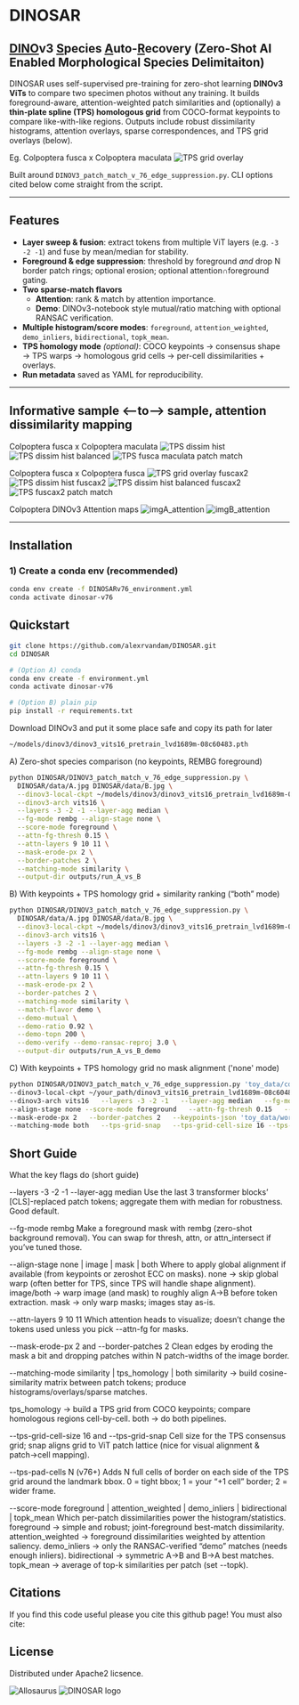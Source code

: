 # DINOSAR
## <ins>DINO</ins>v3 <ins>S</ins>pecies <ins>A</ins>uto-<ins>R</ins>ecovery (Zero-Shot AI Enabled Morphological Species Delimitaiton) 

DINOSAR uses self-supervised pre-training for zero-shot learning **DINOv3 ViTs** to compare two specimen photos without any training. It builds foreground-aware, attention-weighted patch similarities and (optionally) a **thin-plate spline (TPS) homologous grid** from COCO-format keypoints to compare like-with-like regions. Outputs include robust dissimilarity histograms, attention overlays, sparse correspondences, and TPS grid overlays (below).

Eg. Colpoptera fusca x Colpoptera maculata
![TPS grid overlay](output/tps_grid_overlay-align-stage-none.png)

Built around `DINOV3_patch_match_v_76_edge_suppression.py`. CLI options cited below come straight from the script.

---

## Features

- **Layer sweep & fusion**: extract tokens from multiple ViT layers (e.g. `-3 -2 -1`) and fuse by mean/median for stability. 
- **Foreground & edge suppression**: threshold by foreground *and* drop N border patch rings; optional erosion; optional attention∩foreground gating. 
- **Two sparse-match flavors**  
  - **Attention**: rank & match by attention importance.  
  - **Demo**: DINOv3-notebook style mutual/ratio matching with optional RANSAC verification. 
- **Multiple histogram/score modes**: `foreground`, `attention_weighted`, `demo_inliers`, `bidirectional`, `topk_mean`.
- **TPS homology mode** *(optional)*: COCO keypoints → consensus shape → TPS warps → homologous grid cells → per-cell dissimilarities + overlays. 
- **Run metadata** saved as YAML for reproducibility. 
---
## Informative sample <--to--> sample, attention dissimilarity mapping
Colpoptera fusca x Colpoptera maculata
![TPS dissim hist](output/tps_dissimilarity_histogram.png)
![TPS dissim hist balanced ](output/tps_dissimilarity_histogram_cov_balanced.png)
![TPS fusca maculata patch match](output/tps_homology_matches--align-stage-none.png)

Colpoptera fusca x Colpoptera fusca
![TPS grid overlay fuscax2](output/tps_grid_overlay_fuscax2.png)
![TPS dissim hist fuscax2](output/tps_dissimilarity_histogram_fuscax2.png)
![TPS dissim hist balanced fuscax2](output/tps_dissimilarity_histogram_cov_balanced_fuscax2.png)
![TPS fuscax2 patch match](output/tps_homology_matches_fuscax2.png)

Colpoptera DINOv3 Attention maps
![imgA_attention](logo/imgA_attention_layer11.png)
![imgB_attention](logo/imgB_attention_layer11.png)


---

## Installation

### 1) Create a conda env (recommended)

```bash
conda env create -f DINOSARv76_environment.yml
conda activate dinosar-v76
```

## Quickstart

```bash
git clone https://github.com/alexrvandam/DINOSAR.git
cd DINOSAR

# (Option A) conda
conda env create -f environment.yml
conda activate dinosar-v76

# (Option B) plain pip
pip install -r requirements.txt
```

Download DINOv3 and put it some place safe and copy its path for later
```bash
~/models/dinov3/dinov3_vits16_pretrain_lvd1689m-08c60483.pth
```

A) Zero-shot species comparison (no keypoints, REMBG foreground)
```bash
python DINOSAR/DINOV3_patch_match_v_76_edge_suppression.py \
  DINOSAR/data/A.jpg DINOSAR/data/B.jpg \
  --dinov3-local-ckpt ~/models/dinov3/dinov3_vits16_pretrain_lvd1689m-08c60483.pth \
  --dinov3-arch vits16 \
  --layers -3 -2 -1 --layer-agg median \
  --fg-mode rembg --align-stage none \
  --score-mode foreground \
  --attn-fg-thresh 0.15 \
  --attn-layers 9 10 11 \
  --mask-erode-px 2 \
  --border-patches 2 \
  --matching-mode similarity \
  --output-dir outputs/run_A_vs_B
```

B) With keypoints + TPS homology grid + similarity ranking (“both” mode)
```bash
python DINOSAR/DINOV3_patch_match_v_76_edge_suppression.py \
  DINOSAR/data/A.jpg DINOSAR/data/B.jpg \
  --dinov3-local-ckpt ~/models/dinov3/dinov3_vits16_pretrain_lvd1689m-08c60483.pth \
  --dinov3-arch vits16 \
  --layers -3 -2 -1 --layer-agg median \
  --fg-mode rembg --align-stage none \
  --score-mode foreground \
  --attn-fg-thresh 0.15 \
  --attn-layers 9 10 11 \
  --mask-erode-px 2 \
  --border-patches 2 \
  --matching-mode similarity \
  --match-flavor demo \
  --demo-mutual \
  --demo-ratio 0.92 \
  --demo-topn 200 \
  --demo-verify --demo-ransac-reproj 3.0 \
  --output-dir outputs/run_A_vs_B_demo
```

C) With keypoints + TPS homology grid no mask alignment ('none' mode)
```bash
python DINOSAR/DINOV3_patch_match_v_76_edge_suppression.py 'toy_data/col-fusca_2_(L).jpg' 'toy_data/col-fusca_(L).jpg' \
--dinov3-local-ckpt ~/your_path/dinov3_vits16_pretrain_lvd1689m-08c60483.pth \
--dinov3-arch vits16   --layers -3 -2 -1   --layer-agg median   --fg-mode rembg \
--align-stage none --score-mode foreground   --attn-fg-thresh 0.15   --attn-layers 9 10 11 \
--mask-erode-px 2   --border-patches 2   --keypoints-json 'toy_data/working_copy_maculata_maculata_kpts_V2.json' \
--matching-mode both   --tps-grid-snap   --tps-grid-cell-size 16 --tps-pad-cells 0
```

## Short Guide
What the key flags do (short guide)

--layers -3 -2 -1 --layer-agg median
Use the last 3 transformer blocks’ [CLS]-replaced patch tokens; aggregate them with median for robustness. Good default.

--fg-mode rembg
Make a foreground mask with rembg (zero-shot background removal). You can swap for thresh, attn, or attn_intersect if you’ve tuned those.

--align-stage none | image | mask | both
Where to apply global alignment if available (from keypoints or zeroshot ECC on masks).
none → skip global warp (often better for TPS, since TPS will handle shape alignment).
image/both → warp image (and mask) to roughly align A→B before token extraction.
mask → only warp masks; images stay as-is.

--attn-layers 9 10 11
Which attention heads to visualize; doesn’t change the tokens used unless you pick --attn-fg for masks.

--mask-erode-px 2 and --border-patches 2
Clean edges by eroding the mask a bit and dropping patches within N patch-widths of the image border.

--matching-mode similarity | tps_homology | both
similarity → build cosine-similarity matrix between patch tokens; produce histograms/overlays/sparse matches.

tps_homology → build a TPS grid from COCO keypoints; compare homologous regions cell-by-cell.
both → do both pipelines.

--tps-grid-cell-size 16 and --tps-grid-snap
Cell size for the TPS consensus grid; snap aligns grid to ViT patch lattice (nice for visual alignment & patch→cell mapping).

--tps-pad-cells N (v76+)
Adds N full cells of border on each side of the TPS grid around the landmark bbox.
0 = tight bbox; 1 = your “+1 cell” border; 2 = wider frame.

--score-mode foreground | attention_weighted | demo_inliers | bidirectional | topk_mean
Which per-patch dissimilarities power the histogram/statistics.
foreground → simple and robust; joint-foreground best-match dissimilarity.
attention_weighted → foreground dissimilarities weighted by attention saliency.
demo_inliers → only the RANSAC-verified “demo” matches (needs enough inliers).
bidirectional → symmetric A→B and B→A best matches.
topk_mean → average of top-k similarities per patch (set --topk).

## Citations
If you find this code useful please you cite this github page! 
You must also cite:


## License
Distributed under Apache2 licsence.



![Allosaurus](allosaurus_ubahn_naturkund.jpg)
![DINOSAR logo](DINOSAR_logo.png)

